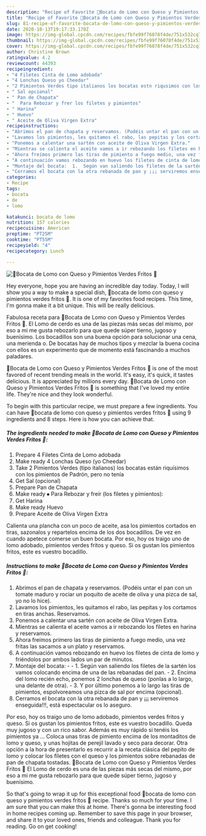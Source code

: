 ```yaml
---
description: "Recipe of Favorite 🥖Bocata de Lomo con Queso y Pimientos Verdes Fritos 🥖"
title: "Recipe of Favorite 🥖Bocata de Lomo con Queso y Pimientos Verdes Fritos 🥖"
slug: 81-recipe-of-favorite-bocata-de-lomo-con-queso-y-pimientos-verdes-fritos
date: 2020-10-13T19:17:33.170Z
image: https://img-global.cpcdn.com/recipes/fbfe99f76078f4de/751x532cq70/🥖bocata-de-lomo-con-queso-y-pimientos-verdes-fritos-🥖-foto-principal.jpg
thumbnail: https://img-global.cpcdn.com/recipes/fbfe99f76078f4de/751x532cq70/🥖bocata-de-lomo-con-queso-y-pimientos-verdes-fritos-🥖-foto-principal.jpg
cover: https://img-global.cpcdn.com/recipes/fbfe99f76078f4de/751x532cq70/🥖bocata-de-lomo-con-queso-y-pimientos-verdes-fritos-🥖-foto-principal.jpg
author: Christine Brown
ratingvalue: 4.2
reviewcount: 44393
recipeingredient:
- "4 Filetes Cinta de Lomo adobada"
- "4 Lonchas Queso yo Cheedar"
- "2 Pimientos Verdes tipo italianos los bocatas estn riqusimos con los pimientos de Padrn pero no tena"
- " Sal opcional"
- " Pan de Chapata"
- "  Para Rebozar y frer los filetes y pimientos"
- " Harina"
- " Huevo"
- " Aceite de Oliva Virgen Extra"
recipeinstructions:
- "Abrimos el pan de chapata y reservamos. (Podéis untar el pan con un tomate maduro y rociar un poquito de aceite de oliva y una pizca de sal, yo no lo hice)."
- "Lavamos los pimientos, les quitamos el rabo, las pepitas y los cortamos en tiras anchas. Reservamos."
- "Ponemos a calentar una sartén con aceite de Oliva Virgen Extra."
- "Mientras se calienta el aceite vamos a ir rebozando los filetes en harina y reservamos."
- "Ahora freímos primero las tiras de pimiento a fuego medio, una vez fritas las sacamos a un plato y reservamos."
- "A continuación vamos rebozando en huevo los filetes de cinta de lomo y friéndolos por ambos lados un par de minutos."
- "Montaje del bocata:  1.	Según van saliendo los filetes de la sartén los vamos colocando encima de una de las rebanadas del pan. 2.	Encima del lomo recién echo, ponemos 2 lonchas de queso (ponlas a lo largo, una delante de otra). 3.	Y por último ponemos a lo largo las tiras de pimientos, espolvoreamos una pizca de sal por encima (opcional)."
- "Cerramos el bocata con la otra rebanada de pan y ¡¡¡ serviremos enseguida!!!, está espectacular os lo aseguro."
categories:
- Recipe
tags:
- bocata
- de
- lomo

katakunci: bocata de lomo 
nutrition: 157 calories
recipecuisine: American
preptime: "PT25M"
cooktime: "PT55M"
recipeyield: "4"
recipecategory: Lunch

---
```



![🥖Bocata de Lomo con Queso y Pimientos Verdes Fritos 🥖](https://img-global.cpcdn.com/recipes/fbfe99f76078f4de/751x532cq70/🥖bocata-de-lomo-con-queso-y-pimientos-verdes-fritos-🥖-foto-principal.jpg)

Hey everyone, hope you are having an incredible day today. Today, I will show you a way to make a special dish, 🥖bocata de lomo con queso y pimientos verdes fritos 🥖. It is one of my favorites food recipes. This time, I'm gonna make it a bit unique. This will be really delicious.

Fabulosa receta para 🥖Bocata de Lomo con Queso y Pimientos Verdes Fritos 🥖. El Lomo de cerdo es una de las piezas más secas del mismo, por eso a mi me gusta rebozarlo para que quede súper tierno, jugoso y buenísimo. Los bocadillos son una buena opción para solucionar una cena, una merienda o. De bocatas hay de muchos tipos y mezclar la buena cocina con ellos es un experimento que de momento está fascinando a muchos paladares.

🥖Bocata de Lomo con Queso y Pimientos Verdes Fritos 🥖 is one of the most favored of recent trending meals in the world. It's easy, it's quick, it tastes delicious. It is appreciated by millions every day. 🥖Bocata de Lomo con Queso y Pimientos Verdes Fritos 🥖 is something that I've loved my entire life. They're nice and they look wonderful.


To begin with this particular recipe, we must prepare a few ingredients. You can have 🥖bocata de lomo con queso y pimientos verdes fritos 🥖 using 9 ingredients and 8 steps. Here is how you can achieve that.

<!--inarticleads1-->

##### The ingredients needed to make 🥖Bocata de Lomo con Queso y Pimientos Verdes Fritos 🥖:

1. Prepare 4 Filetes Cinta de Lomo adobada
1. Make ready 4 Lonchas Queso (yo Cheedar)
1. Take 2 Pimientos Verdes (tipo italianos) los bocatas están riquísimos con los pimientos de Padrón, pero no tenía
1. Get  Sal (opcional)
1. Prepare  Pan de Chapata
1. Make ready  ⦁ Para Rebozar y freír (los filetes y pimientos):
1. Get  Harina
1. Make ready  Huevo
1. Prepare  Aceite de Oliva Virgen Extra


Calienta una plancha con un poco de aceite, asa los pimientos cortados en tiras, sazonalos y repartelos encima de los dos bocadillos. De vez en cuando apetece comerse un buen bocata. Por eso, hoy os traigo uno de lomo adobado, pimientos verdes fritos y queso. Si os gustan los pimientos fritos, este es vuestro bocadillo. 

<!--inarticleads2-->

##### Instructions to make 🥖Bocata de Lomo con Queso y Pimientos Verdes Fritos 🥖:

1. Abrimos el pan de chapata y reservamos. (Podéis untar el pan con un tomate maduro y rociar un poquito de aceite de oliva y una pizca de sal, yo no lo hice).
1. Lavamos los pimientos, les quitamos el rabo, las pepitas y los cortamos en tiras anchas. Reservamos.
1. Ponemos a calentar una sartén con aceite de Oliva Virgen Extra.
1. Mientras se calienta el aceite vamos a ir rebozando los filetes en harina y reservamos.
1. Ahora freímos primero las tiras de pimiento a fuego medio, una vez fritas las sacamos a un plato y reservamos.
1. A continuación vamos rebozando en huevo los filetes de cinta de lomo y friéndolos por ambos lados un par de minutos.
1. Montaje del bocata: -  - 1.	Según van saliendo los filetes de la sartén los vamos colocando encima de una de las rebanadas del pan. - 2.	Encima del lomo recién echo, ponemos 2 lonchas de queso (ponlas a lo largo, una delante de otra). - 3.	Y por último ponemos a lo largo las tiras de pimientos, espolvoreamos una pizca de sal por encima (opcional).
1. Cerramos el bocata con la otra rebanada de pan y ¡¡¡ serviremos enseguida!!!, está espectacular os lo aseguro.


Por eso, hoy os traigo uno de lomo adobado, pimientos verdes fritos y queso. Si os gustan los pimientos fritos, este es vuestro bocadillo. Queda muy jugoso y con un rico sabor. Además es muy rápido si tenéis los pimientos ya … Coloca unas tiras de pimiento encima de los montaditos de lomo y queso, y unas hojitas de perejil lavado y seco para decorar. Otra opción a la hora de presentarlo es recurrir a la receta clásica del pepito de lomo y colocar los filetes con el queso y los pimientos sobre rebanadas de pan de chapata tostadas. 🥖Bocata de Lomo con Queso y Pimientos Verdes Fritos 🥖 El Lomo de cerdo es una de las piezas más secas del mismo, por eso a mi me gusta rebozarlo para que quede súper tierno, jugoso y buenísimo. 

So that's going to wrap it up for this exceptional food 🥖bocata de lomo con queso y pimientos verdes fritos 🥖 recipe. Thanks so much for your time. I am sure that you can make this at home. There's gonna be interesting food in home recipes coming up. Remember to save this page in your browser, and share it to your loved ones, friends and colleague. Thank you for reading. Go on get cooking!
